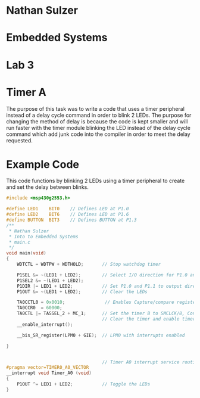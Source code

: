 # Nathan Sulzer
# Embedded Systems
# Lab 3
# Timer A 
The purpose of this task was to write a code that uses a timer peripheral instead of a delay cycle command in order to blink 2 LEDs. The purpose for changing the method of delay is because the code is kept smaller and will run faster with the timer module blinking the LED instead of the delay cycle command which add junk code into the compiler in order to meet the delay requested.
# Example Code
This code functions by blinking 2 LEDs using a timer peripheral to create and set the delay between blinks.
```c
#include <msp430g2553.h>

#define LED1    BIT0    // Defines LED at P1.0
#define LED2    BIT6    // Defines LED at P1.6
#define BUTTON  BIT3    // Defines BUTTON at P1.3
/**
 * Nathan Sulzer
 * Into to Embedded Systems
 * main.c
 */
void main(void)
{
    WDTCTL = WDTPW + WDTHOLD;       // Stop watchdog timer

    P1SEL &= ~(LED1 + LED2);        // Select I/O direction for P1.0 and P1.1
    P1SEL2 &= ~(LED1 + LED2);
    P1DIR |= LED1 + LED2;           // Set P1.0 and P1.1 to output direction
    P1OUT &= ~(LED1 + LED2);        // Clear the LEDs

    TA0CCTL0 = 0x0010;               // Enables Capture/compare register for interrupt of timer B0
    TA0CCR0  = 60000;
    TA0CTL |= TASSEL_2 + MC_1;      // Set the timer B to SMCLCK/8, Continuous
                                    // Clear the timer and enable timer interrupt
    __enable_interrupt();

    __bis_SR_register(LPM0 + GIE);  // LPM0 with interrupts enabled

}


                                    // Timer A0 interrupt service routine
#pragma vector=TIMER0_A0_VECTOR
__interrupt void Timer_A0 (void)
{
    P1OUT ^= LED1 + LED2;           // Toggle the LEDs
}
```